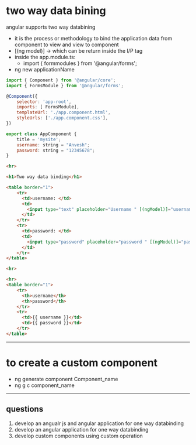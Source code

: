 # two way data bining 
angular supports two way databining 
- it is the process or methodology to bind the application data from component to view and view to component
- [(ng model)] -> which can be return inside the I/P tag
- inside the app.module.ts:
    - import { formmodules } from '@angular/forms';
- ng new applicationName

```js
import { Component } from '@angular/core';
import { FormsModule } from '@angular/forms';

@Component({
	selector: 'app-root',
	imports: [ FormsModule],
	templateUrl: './app.component.html',
	styleUrls: ['./app.component.css'],
})

export class AppComponent {
	title = 'mysite';	
	username: string = "Anvesh";
	password: string = "12345678";
}

```

```html
<hr>

<h1>Two way data binding</h1>

<table border="1">
    <tr>
      <td>username: </td>
      <td>
        <input type="text" placeholder="Username " [(ngModel)]="username">
      </td>
    </tr>
    <tr>
      <td>password: </td>
      <td>
        <input type="password" placeholder="password " [(ngModel)]="password">
      </td>
    </tr>
</table>

<hr>

<hr>
<table border="1">
    <tr>
      <th>username</th>
      <th>password</th>
    </tr>
    <tr>
      <td>{{ username }}</td>
      <td>{{ password }}</td>
    </tr>
</table>
```

---
# to create a custom component
- ng generate component Component_name 
- ng g c component_name 
 
---
## questions
1. develop an angualr js and angular application for one way databinding 
2. develop an angular application for one way databinding
3. develop custom components using custom operation 
